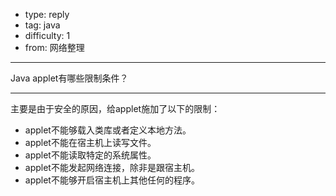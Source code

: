 - type: reply
- tag: java
- difficulty:  1
- from: 网络整理

--------

Java applet有哪些限制条件？

---------

主要是由于安全的原因，给applet施加了以下的限制：

  * applet不能够载入类库或者定义本地方法。
  * applet不能在宿主机上读写文件。
  * applet不能读取特定的系统属性。
  * applet不能发起网络连接，除非是跟宿主机。
  * applet不能够开启宿主机上其他任何的程序。

